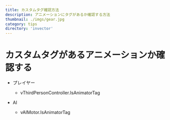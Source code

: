 ```yaml
---
title: カスタムタグ確認方法
description: アニメーションにタグがあるか確認する方法
thumbnail: ./imgs/gear.jpg
category: tips
directory: 'invector'
---
```


# カスタムタグがあるアニメーションか確認する

- プレイヤー
  - vThirdPersonController.IsAnimatorTag

- AI
  - vAIMotor.IsAnimatorTag